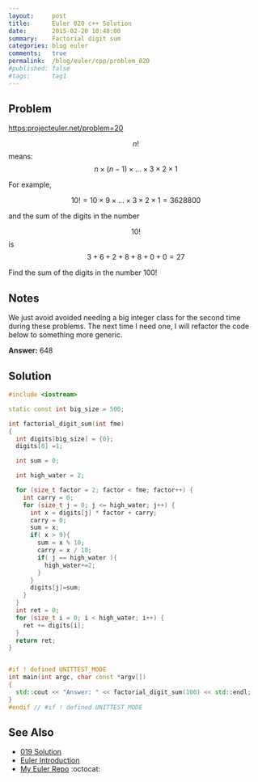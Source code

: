 ```yaml
---
layout:     post
title:      Euler 020 c++ Solution
date:       2015-02-20 10:48:00
summary:    Factorial digit sum
categories: blog euler
comments:   true
permalink:  /blog/euler/cpp/problem_020
#published: false
#tags:      tag1
---
```


## Problem

[https:projecteuler.net/problem=20](https:projecteuler.net/problem=20)

$$n!$$
means:
$$n × (n − 1) × ... × 3 × 2 × 1$$

For example,

$$10! = 10 × 9 × ... × 3 × 2 × 1 = 3628800$$

and the sum of the digits in the number

$$10!$$
is
$$3 + 6 + 2 + 8 + 8 + 0 + 0 = 27$$

Find the sum of the digits in the number 100!

## Notes
We just avoid avoided needing a big integer class for the second time during these problems. The next time I need one, I will refactor the code below to something more generic.

**Answer:** 648

## Solution

``` cpp
#include <iostream>

static const int big_size = 500;

int factorial_digit_sum(int fme)
{
  int digits[big_size] = {0};
  digits[0] =1;

  int sum = 0;

  int high_water = 2;

  for (size_t factor = 2; factor < fme; factor++) {
    int carry = 0;
    for (size_t j = 0; j <= high_water; j++) {
      int x = digits[j] * factor + carry;
      carry = 0;
      sum = x;
      if( x > 9){
        sum = x % 10;
        carry = x / 10;
        if( j == high_water ){
          high_water+=2;
        }
      }
      digits[j]=sum;
    }
  }
  int ret = 0;
  for (size_t i = 0; i < high_water; i++) {
    ret += digits[i];
  }
  return ret;
}


#if ! defined UNITTEST_MODE
int main(int argc, char const *argv[])
{
  std::cout << "Answer: " << factorial_digit_sum(100) << std::endl;
}
#endif // #if ! defined UNITTEST_MODE
```

## See Also
* [019 Solution]({{site.baseurl}}/blog/euler/cpp/problem_019)
* [Euler Introduction]({{site.baseurl}}/blog/euler/introduction)
* [My Euler Repo](https://github.com/tvarley/euler) :octocat:
